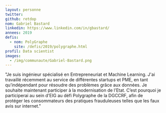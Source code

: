 ```yaml
---
layout: personne
twitter: 
github: retdop
nom: Gabriel Bastard
linkedin: https://www.linkedin.com/in/gbastard/
annees: 2019
defis: 
  - nom: PolyGraphe
    site: /defis/2019/polygraphe.html
profil: Data scientist
images:
  - /img/communaute/Gabriel-Bastard.png
---
```


"Je suis ingénieur spécialisé en Entrepreneuriat et Machine Learning. J'ai travaillé récemment au service de différentes startups et PME, en tant qu’indépendant pour résoudre des problèmes grâce aux données. Je souhaite maintenant participer à la modernisation de l’Etat. C’est pourquoi je participerai au sein d'EIG au défi Polygraphe de la DGCCRF, afin de protéger les consommateurs des pratiques frauduleuses telles que les faux avis sur internet."
